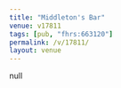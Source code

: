 ```yaml
---
title: "Middleton's Bar"
venue: v17811
tags: [pub, "fhrs:663120"]
permalink: /v/17811/
layout: venue
---
```

null